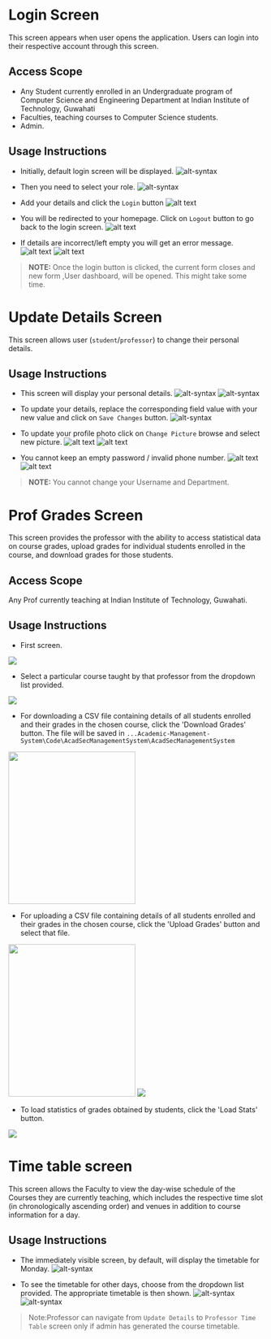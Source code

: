 [// ---------------------Log In ----------------------------]: <> 
# Login Screen
This screen appears when user opens the application. Users can login into their respective account through this screen.

## Access Scope
- Any Student currently enrolled in an Undergraduate program of Computer Science and Engineering Department at Indian Institute of Technology, Guwahati
- Faculties, teaching courses to Computer Science students.
- Admin.

## Usage Instructions

- Initially, default login screen will be displayed.
![alt-syntax](./assets/login_default.png)

- Then you need to select your role.
![alt-syntax](./assets/select_role_login.png)

- Add your details and click the `Login` button
![alt text](./assets/click_login.png)
- You will be redirected to your homepage. Click on `Logout` button to go back to the login screen.
![alt text](./assets/loggedin.png)

- If details are incorrect/left empty you will get an error message.
![alt text](./assets/invalid_login.png)
![alt text](./assets/empty_login.png)
  


> **NOTE:** 
Once the login button is clicked, the current form closes and new form ,User dashboard, will be opened. This might take some time.




[// ---------------------Update Details----------------------------]: <>


# Update Details Screen
This screen allows user (`student`/`professor`) to change their personal details.


## Usage Instructions

- This screen will display your personal details.
![alt-syntax](./assets/user-details.png)
![alt-syntax](./assets/prof-details.png)


- To update your details, replace the corresponding field value with your new value and click on `Save Changes` button.
![alt-syntax](./assets/save-changes-user-details.png)

- To update your profile photo click on `Change Picture` browse and select new picture.
![alt text](./assets/change-pic1.png)
![alt text](./assets/change-pic2.png)

- You cannot keep an empty password / invalid phone number. 
![alt text](./assets/empty-pass.png)
![alt text](./assets/invalid-phone.png)



> **NOTE:** 
You cannot change your Username and Department.


[// ---------------------Prof Grade Screen----------------------------]: <>

# Prof Grades Screen
This screen provides the professor with the ability to access statistical data on course grades, upload grades for individual students enrolled in the course, and download grades for those students.

## Access Scope
Any Prof currently teaching at Indian Institute of Technology, Guwahati.

## Usage Instructions

- First screen.
<img src="./assets/ProfGrade_firstpage.png">

- Select a particular course taught by that professor from the dropdown list provided.
<img src="./assets/ProfGrade_list.png">

- For downloading a CSV file containing details of all students enrolled and their grades in the chosen course, click the 'Download Grades' button. The file will be saved in `...Academic-Management-System\Code\AcadSecManagementSystem\AcadSecManagementSystem`
<img src="./assets/ProfGrade_csv1.png"  width="250" height="300">

- For uploading a CSV file containing details of all students enrolled and their grades in the chosen course, click the 'Upload Grades' button and select that file.
<img src="./assets/ProfGrade_csv2.png"  width="250" height="300">
<img src="./assets/ProfGrade_browse.png">

- To load statistics of grades obtained by students, click the 'Load Stats' button.
<img src="./assets/ProfGrade_plot.png">

[// ---------------------Prof Time Table Screen----------------------------]: <>

# Time table screen
This screen allows the Faculty to view the day-wise schedule of the Courses they are currently teaching, which includes the respective time slot (in chronologically ascending order) and venues in addition to course information for a day.

## Usage Instructions

- The immediately visible screen, by default, will display the timetable for Monday.
![alt-syntax](./assets/default-faculty-tt.png)

- To see the timetable for other days, choose from the dropdown list provided. The appropriate timetable is then shown.
![alt-syntax](./assets/dropdown-faculty-tt.png)
![alt-syntax](./assets/selected-faculty-tt.png)

[//]: # (Author: Pratyush R)


>Note:Professor can navigate from `Update Details` to `Professor Time Table` screen only if admin has generated the course timetable.